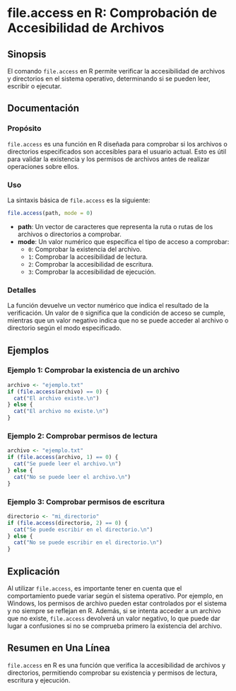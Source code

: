 <!--
Meta Description: # file.access en R: Comprobación de Accesibilidad de Archivos ## Sinopsis El comando `file.access` en R permite verificar la accesibilidad de archivos...
Meta Keywords: archivo, file, access, comprobar, que
-->

# file.access en R: Comprobación de Accesibilidad de Archivos

## Sinopsis
El comando `file.access` en R permite verificar la accesibilidad de archivos y directorios en el sistema operativo, determinando si se pueden leer, escribir o ejecutar.

## Documentación
### Propósito
`file.access` es una función en R diseñada para comprobar si los archivos o directorios especificados son accesibles para el usuario actual. Esto es útil para validar la existencia y los permisos de archivos antes de realizar operaciones sobre ellos.

### Uso
La sintaxis básica de `file.access` es la siguiente:

```R
file.access(path, mode = 0)
```

- **path**: Un vector de caracteres que representa la ruta o rutas de los archivos o directorios a comprobar.
- **mode**: Un valor numérico que especifica el tipo de acceso a comprobar:
  - `0`: Comprobar la existencia del archivo.
  - `1`: Comprobar la accesibilidad de lectura.
  - `2`: Comprobar la accesibilidad de escritura.
  - `3`: Comprobar la accesibilidad de ejecución.
  
### Detalles
La función devuelve un vector numérico que indica el resultado de la verificación. Un valor de `0` significa que la condición de acceso se cumple, mientras que un valor negativo indica que no se puede acceder al archivo o directorio según el modo especificado.

## Ejemplos
### Ejemplo 1: Comprobar la existencia de un archivo
```R
archivo <- "ejemplo.txt"
if (file.access(archivo) == 0) {
  cat("El archivo existe.\n")
} else {
  cat("El archivo no existe.\n")
}
```

### Ejemplo 2: Comprobar permisos de lectura
```R
archivo <- "ejemplo.txt"
if (file.access(archivo, 1) == 0) {
  cat("Se puede leer el archivo.\n")
} else {
  cat("No se puede leer el archivo.\n")
}
```

### Ejemplo 3: Comprobar permisos de escritura
```R
directorio <- "mi_directorio"
if (file.access(directorio, 2) == 0) {
  cat("Se puede escribir en el directorio.\n")
} else {
  cat("No se puede escribir en el directorio.\n")
}
```

## Explicación
Al utilizar `file.access`, es importante tener en cuenta que el comportamiento puede variar según el sistema operativo. Por ejemplo, en Windows, los permisos de archivo pueden estar controlados por el sistema y no siempre se reflejan en R. Además, si se intenta acceder a un archivo que no existe, `file.access` devolverá un valor negativo, lo que puede dar lugar a confusiones si no se comprueba primero la existencia del archivo.

## Resumen en Una Línea
`file.access` en R es una función que verifica la accesibilidad de archivos y directorios, permitiendo comprobar su existencia y permisos de lectura, escritura y ejecución.